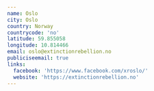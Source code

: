 ```yaml
---
name: Oslo
city: Oslo
country: Norway
countrycode: 'no'
latitude: 59.855058
longitude: 10.814466
email: oslo@extinctionrebellion.no
publiciseemail: true
links:
  facebook: 'https://www.facebook.com/xroslo/'
  website: 'https://extinctionrebellion.no'
---
```


